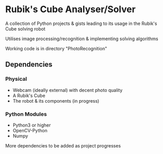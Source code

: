 # Rubik's Cube Analyser/Solver
A collection of Python projects & gists leading to its usage in the Rubik's Cube solving robot

Utilises image processing/recognition & implementing solving algorithms

Working code is in directory "PhotoRecognition"

## Dependencies
### Physical
- Webcam (ideally external) with decent photo quality
- A Rubik's Cube
- The robot & its components (in progress)
### Python Modules
- Python3 or higher
- OpenCV-Python
- Numpy

More dependencies to be added as project progresses
